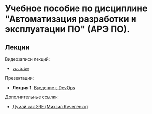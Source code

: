 # Учебное пособие по дисциплине "Автоматизация разработки и эксплуатации ПО" (АРЭ ПО).



## Лекции

Видеозаписи лекций:

* [youtube](https://youtube.com/playlist?list=PLLELLTvDgUQ-iwnE9coLhb-ynyZUGzW6q)

Презентации:

* **Лекция 1**. [Введение в DevOps](/IU-5/Lections/01_Lection/)


Дополнительные ссылки:

* [Думай как SRE (Михаил Кучеренко)](/IU-5/Lections/01_Lection/Think_like_SRE.pdf)
